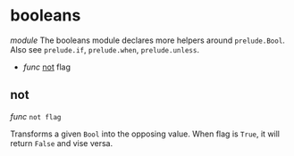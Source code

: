# booleans

_module_ The booleans module declares more helpers around `prelude.Bool`.
Also see `prelude.if`, `prelude.when`, `prelude.unless`.

- _func_ [not](#not) flag

## not

_func_ `not flag`

Transforms a given `Bool` into the opposing value.
When flag is `True`, it will return `False` and vise versa.